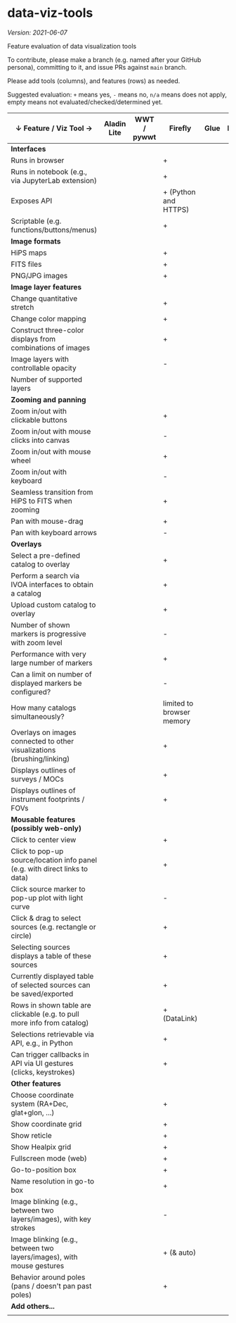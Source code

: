 # data-viz-tools

*Version: 2021-06-07*

Feature evaluation of data visualization tools

To contribute, please make a branch (e.g. named after your GitHub persona), committing to it, and issue PRs against `main` branch.

Please add tools (columns), and features (rows) as needed.

Suggested evaluation: `+` means yes, `-` means no, `n/a` means does not apply, empty means not evaluated/checked/determined yet.

| ↓ Feature / Viz Tool →                                                      | Aladin Lite   | WWT / pywwt | Firefly | Glue | ESASky | Vaex | js9 | TOPCAT | yt | add others... |
| --------------------------------------------------------------------------- | ------------- | ----------- | ------- | ---- | ------ | ---- | --- | ------ | -- | ------------- |
| **Interfaces**                                                              |               |             |         |      |        |      |     |        |    |               |
| Runs in browser                                                             |               |             |+        |      |        |      |     |        |    |               |
| Runs in notebook (e.g., via JupyterLab extension)                           |               |             |+        |      |        |      |     |        |    |               |
| Exposes API                                                                 |               |             |+ (Python and HTTPS) |      |        |      |     |        |    |               |
| Scriptable (e.g. functions/buttons/menus)                                   |               |             |+        |      |        |      |     |        |    |               |
| **Image formats**                                                           |               |             |         |      |        |      |     |        |    |               |
| HiPS maps                                                                   |               |             |+        |      |        |      |     |        |    |               |
| FITS files                                                                  |               |             |+        |      |        |      |     |        |    |               |
| PNG/JPG images                                                              |               |             |+        |      |        |      |     |        |    |               |
| **Image layer features**                                                    |               |             |         |      |        |      |     |        |    |               |
| Change quantitative stretch                                                 |               |             |+        |      |        |      |     |        |    |               |
| Change color mapping                                                        |               |             |+        |      |        |      |     |        |    |               |
| Construct three-color displays from combinations of images                  |               |             |+        |      |        |      |     |        |    |               |
| Image layers with controllable opacity                                      |               |             |-        |      |        |      |     |        |    |               |
| Number of supported layers                                                  |               |             |         |      |        |      |     |        |    |               |
| **Zooming and panning**                                                     |               |             |         |      |        |      |     |        |    |               |
| Zoom in/out with clickable buttons                                          |               |             |+        |      |        |      |     |        |    |               |
| Zoom in/out with mouse clicks into canvas                                   |               |             |-        |      |        |      |     |        |    |               |
| Zoom in/out with mouse wheel                                                |               |             |+        |      |        |      |     |        |    |               |
| Zoom in/out with keyboard                                                   |               |             |-        |      |        |      |     |        |    |               |
| Seamless transition from HiPS to FITS when zooming                          |               |             |+        |      |        |      |     |        |    |               |
| Pan with mouse-drag                                                         |               |             |+        |      |        |      |     |        |    |               |
| Pan with keyboard arrows                                                    |               |             |-        |      |        |      |     |        |    |               |
| **Overlays**                                                                |               |             |         |      |        |      |     |        |    |               |
| Select a pre-defined catalog to overlay                                     |               |             |+        |      |        |      |     |        |    |               |
| Perform a search via IVOA interfaces to obtain a catalog                    |               |             |+        |      |        |      |     |        |    |               |
| Upload custom catalog to overlay                                            |               |             |+        |      |        |      |     |        |    |               |
| Number of shown markers is progressive with zoom level                      |               |             |-        |      |        |      |     |        |    |               |
| Performance with very large number of markers                               |               |             |+        |      |        |      |     |        |    |               |
| Can a limit on number of displayed markers be configured?                   |               |             |-        |      |        |      |     |        |    |               |
| How many catalogs simultaneously?                                           |               |             |limited to browser memory         |      |        |      |     |        |    |               |
| Overlays on images connected to other visualizations (brushing/linking)     |               |             |+        |      |        |      |     |        |    |               |
| Displays outlines of surveys / MOCs                                         |               |             |+        |      |        |      |     |        |    |               |
| Displays outlines of instrument footprints / FOVs                           |               |             |+        |      |        |      |     |        |    |               |
| **Mousable features (possibly web-only)**                                   |               |             |         |      |        |      |     |        |    |               |
| Click to center view                                                        |               |             |+        |      |        |      |     |        |    |               |
| Click to pop-up source/location info panel (e.g. with direct links to data) |               |             |+        |      |        |      |     |        |    |               |
| Click source marker to pop-up plot with light curve                         |               |             |-        |      |        |      |     |        |    |               |
| Click & drag to select sources (e.g. rectangle or circle)                   |               |             |+        |      |        |      |     |        |    |               |
| Selecting sources displays a table of these sources                         |               |             |+        |      |        |      |     |        |    |               |
| Currently displayed table of selected sources can be saved/exported         |               |             |+        |      |        |      |     |        |    |               |
| Rows in shown table are clickable (e.g. to pull more info from catalog)     |               |             |+ (DataLink) |      |        |      |     |        |    |               |
| Selections retrievable via API, e.g., in Python                             |               |             |+        |      |        |      |     |        |    |               |
| Can trigger callbacks in API via UI gestures (clicks, keystrokes)           |               |             |+        |      |        |      |     |        |    |               |
| **Other features**                                                          |               |             |         |      |        |      |     |        |    |               |
| Choose coordinate system (RA+Dec, glat+glon, ...)                           |               |             |+        |      |        |      |     |        |    |               |
| Show coordinate grid                                                        |               |             |+        |      |        |      |     |        |    |               |
| Show reticle                                                                |               |             |+        |      |        |      |     |        |    |               |
| Show Healpix grid                                                           |               |             |+        |      |        |      |     |        |    |               |
| Fullscreen mode (web)                                                       |               |             |+        |      |        |      |     |        |    |               |
| Go-to-position box                                                          |               |             |+        |      |        |      |     |        |    |               |
| Name resolution in go-to box                                                |               |             |+        |      |        |      |     |        |    |               |
| Image blinking (e.g., between two layers/images), with key strokes          |               |             |-        |      |        |      |     |        |    |               |
| Image blinking (e.g., between two layers/images), with mouse gestures       |               |             |+ (& auto) |      |        |      |     |        |    |               |
| Behavior around poles (pans / doesn't pan past poles)                       |               |             |+        |      |        |      |     |        |    |               |
| **Add others...**                                                           |               |             |         |      |        |      |     |        |    |               |
|                                                                             |               |             |         |      |        |      |     |        |    |               |

